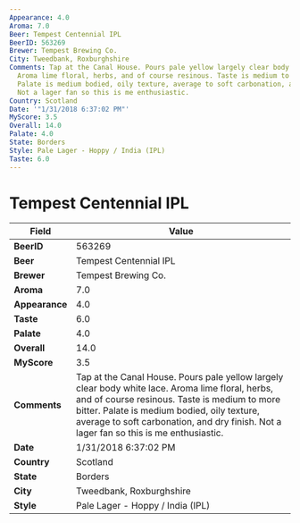 ```yaml
---
Appearance: 4.0
Aroma: 7.0
Beer: Tempest Centennial IPL
BeerID: 563269
Brewer: Tempest Brewing Co.
City: Tweedbank, Roxburghshire
Comments: Tap at the Canal House. Pours pale yellow largely clear body white lace.
  Aroma lime floral, herbs, and of course resinous. Taste is medium to more bitter.
  Palate is medium bodied, oily texture, average to soft carbonation, and dry finish.
  Not a lager fan so this is me enthusiastic.
Country: Scotland
Date: '"1/31/2018 6:37:02 PM"'
MyScore: 3.5
Overall: 14.0
Palate: 4.0
State: Borders
Style: Pale Lager - Hoppy / India (IPL)
Taste: 6.0
---
```


# Tempest Centennial IPL

| Field         | Value |
|---------------|-------|
| **BeerID** | 563269 |
| **Beer** | Tempest Centennial IPL |
| **Brewer** | Tempest Brewing Co. |
| **Aroma** | 7.0 |
| **Appearance** | 4.0 |
| **Taste** | 6.0 |
| **Palate** | 4.0 |
| **Overall** | 14.0 |
| **MyScore** | 3.5 |
| **Comments** | Tap at the Canal House. Pours pale yellow largely clear body white lace. Aroma lime floral, herbs, and of course resinous. Taste is medium to more bitter. Palate is medium bodied, oily texture, average to soft carbonation, and dry finish. Not a lager fan so this is me enthusiastic. |
| **Date** | 1/31/2018 6:37:02 PM |
| **Country** | Scotland |
| **State** | Borders |
| **City** | Tweedbank, Roxburghshire |
| **Style** | Pale Lager - Hoppy / India (IPL) |
